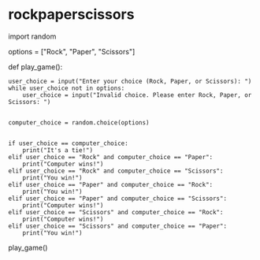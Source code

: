 # rockpaperscissors
import random

options = ["Rock", "Paper", "Scissors"]

def play_game():
    
    user_choice = input("Enter your choice (Rock, Paper, or Scissors): ")
    while user_choice not in options:
        user_choice = input("Invalid choice. Please enter Rock, Paper, or Scissors: ")

    
    computer_choice = random.choice(options)

  
    if user_choice == computer_choice:
        print("It's a tie!")
    elif user_choice == "Rock" and computer_choice == "Paper":
        print("Computer wins!")
    elif user_choice == "Rock" and computer_choice == "Scissors":
        print("You win!")
    elif user_choice == "Paper" and computer_choice == "Rock":
        print("You win!")
    elif user_choice == "Paper" and computer_choice == "Scissors":
        print("Computer wins!")
    elif user_choice == "Scissors" and computer_choice == "Rock":
        print("Computer wins!")
    elif user_choice == "Scissors" and computer_choice == "Paper":
        print("You win!")


play_game()
